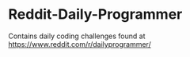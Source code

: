# Reddit-Daily-Programmer
Contains daily coding challenges found at https://www.reddit.com/r/dailyprogrammer/
